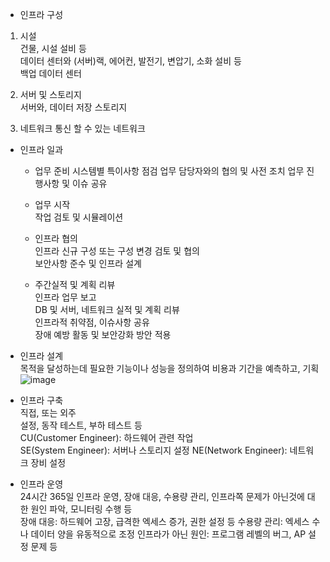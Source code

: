 - 인프라 구성      
1. 시설    
   건물, 시설 설비 등    
   데이터 센터와 (서버)랙, 에어컨, 발전기, 변압기, 소화 설비 등    
   백업 데이터 센터
         
2. 서버 및 스토리지    
   서버와, 데이터 저장 스토리지    
          
3. 네트워크
   통신 할 수 있는 네트워크


- 인프라 일과
  * 업무 준비
  시스템별 특이사항 점검
  업무 담당자와의 협의 및 사전 조치
  업무 진행사항 및 이슈 공유
     
  * 업무 시작   
    작업 검토 및 시뮬레이션   

  * 인프라 협의    
    인프라 신규 구성 또는 구성 변경 검토 및 협의     
    보안사항 준수 및 인프라 설계
     
  * 주간실적 및 계획 리뷰     
    인프라 업무 보고    
    DB 및 서버, 네트워크 실적 및 계획 리뷰   
    인프라적 취약점, 이슈사항 공유    
    장애 예방 활동 및 보안강화 방안 적용    

- 인프라 설계    
  목적을 달성하는데 필요한 기능이나 성능을 정의하여 비용과 기간을 예측하고, 기획     
![image](https://github.com/user-attachments/assets/aa6d356f-931f-4489-9937-fab03773ce11)     
      
- 인프라 구축     
  직접, 또는 외주     
  설정, 동작 테스트, 부하 테스트 등     
  CU(Customer Engineer): 하드웨어 관련 작업     
  SE(System Engineer): 서버나 스토리지 설정
  NE(Network Engineer): 네트워크 장비 설정

- 인프라 운영     
  24시간 365일 인프라 운영, 장애 대응, 수용량 관리, 인프라쪽 문제가 아닌것에 대한 원인 파악, 모니터링 수행 등     
  장애 대응: 하드웨어 고장, 급격한 엑세스 증가, 권한 설정 등
  수용량 관리: 엑세스 수나 데이터 양을 유동적으로 조정
  인프라가 아닌 원인: 프로그램 레벨의 버그, AP 설정 문제 등

  
  
    
    
     
